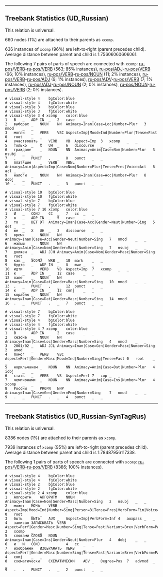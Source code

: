 

--------------------------------------------------------------------------------

## Treebank Statistics (UD_Russian)

This relation is universal.

660 nodes (1%) are attached to their parents as `xcomp`.

636 instances of `xcomp` (96%) are left-to-right (parent precedes child).
Average distance between parent and child is 1.75606060606061.

The following 7 pairs of parts of speech are connected with `xcomp`: [ru-pos/VERB]()-[ru-pos/VERB]() (563; 85% instances), [ru-pos/ADJ]()-[ru-pos/VERB]() (66; 10% instances), [ru-pos/VERB]()-[ru-pos/NOUN]() (11; 2% instances), [ru-pos/VERB]()-[ru-pos/ADJ]() (9; 1% instances), [ru-pos/ADV]()-[ru-pos/VERB]() (7; 1% instances), [ru-pos/ADJ]()-[ru-pos/NOUN]() (2; 0% instances), [ru-pos/NOUN]()-[ru-pos/VERB]() (2; 0% instances).


~~~ conllu
# visual-style 4	bgColor:blue
# visual-style 4	fgColor:white
# visual-style 3	bgColor:blue
# visual-style 3	fgColor:white
# visual-style 3 4 xcomp	color:blue
1	В	_	ADP	IN	_	2	case	_	_
2	выборах	_	NOUN	NN	Animacy=Inan|Case=Loc|Number=Plur	3	nmod	_	_
3	могли	_	VERB	VBC	Aspect=Imp|Mood=Ind|Number=Plur|Tense=Past	0	root	_	_
4	участвовать	_	VERB	VB	Aspect=Imp	3	xcomp	_	_
5	только	_	X	UH	_	6	discourse	_	_
6	граждане	_	NOUN	NN	Animacy=Anim|Case=Nom|Number=Plur	3	nsubj	_	_
7	,	_	PUNCT	,	_	8	punct	_	_
8	платящие	_	VERB	VBNL	Animacy=Anim|Aspect=Imp|Case=Nom|Number=Plur|Tense=Pres|Voice=Act	6	acl	_	_
9	налоги	_	NOUN	NN	Animacy=Inan|Case=Acc|Number=Plur	8	dobj	_	_
10	.	_	PUNCT	.	_	3	punct	_	_

~~~


~~~ conllu
# visual-style 10	bgColor:blue
# visual-style 10	fgColor:white
# visual-style 7	bgColor:blue
# visual-style 7	fgColor:white
# visual-style 7 10 xcomp	color:blue
1	И	_	CONJ	CC	_	7	cc	_	_
2	в	_	ADP	IN	_	5	case	_	_
3	то	_	DET	DT	Animacy=Inan|Case=Acc|Gender=Neut|Number=Sing	5	det	_	_
4	же	_	X	UH	_	3	discourse	_	_
5	время	_	NOUN	NN	Animacy=Inan|Case=Acc|Gender=Neut|Number=Sing	7	nmod	_	_
6	малыш	_	NOUN	NN	Animacy=Anim|Case=Nom|Gender=Masc|Number=Sing	7	nsubj	_	_
7	должен	_	ADJ	JJH	Animacy=Anim|Case=Nom|Gender=Masc|Number=Sing	0	root	_	_
8	как	_	SCONJ	WRB	_	10	mark	_	_
9	будто	_	ADP	IN	_	8	mwe	_	_
10	идти	_	VERB	VB	Aspect=Imp	7	xcomp	_	_
11	к	_	ADP	IN	_	12	case	_	_
12	папе	_	NOUN	NN	Animacy=Anim|Case=Dat|Gender=Masc|Number=Sing	10	nmod	_	_
13	,	_	PUNCT	,	_	12	punct	_	_
14	к	_	ADP	IN	_	12	conj	_	_
15	кораблю	_	NOUN	NN	Animacy=Inan|Case=Dat|Gender=Masc|Number=Sing	14	nmod	_	_
16	.	_	PUNCT	.	_	7	punct	_	_

~~~


~~~ conllu
# visual-style 7	bgColor:blue
# visual-style 7	fgColor:white
# visual-style 4	bgColor:blue
# visual-style 4	fgColor:white
# visual-style 4 7 xcomp	color:blue
1	В	_	ADP	IN	_	2	case	_	_
2	сезоне	_	NOUN	NN	Animacy=Inan|Case=Loc|Gender=Masc|Number=Sing	4	nmod	_	_
3	2001/02	_	ADJ	JJL	Animacy=Inan|Case=Gen|Gender=Masc|Number=Sing	2	amod	_	_
4	помог	_	VERB	VBC	Aspect=Perf|Gender=Masc|Mood=Ind|Number=Sing|Tense=Past	0	root	_	_
5	норильчанам	_	NOUN	NN	Animacy=Anim|Case=Dat|Number=Plur	4	iobj	_	_
6	стать	_	VERB	VB	Aspect=Perf	7	cop	_	_
7	чемпионами	_	NOUN	NN	Animacy=Anim|Case=Ins|Number=Plur	4	xcomp	_	_
8	России	_	PROPN	NNP	Animacy=Inan|Case=Gen|Gender=Fem|Number=Sing	7	nmod	_	_
9	.	_	PUNCT	.	_	4	punct	_	_

~~~




--------------------------------------------------------------------------------

## Treebank Statistics (UD_Russian-SynTagRus)

This relation is universal.

8386 nodes (1%) are attached to their parents as `xcomp`.

7939 instances of `xcomp` (95%) are left-to-right (parent precedes child).
Average distance between parent and child is 1.78487956117338.

The following 1 pairs of parts of speech are connected with `xcomp`: [ru-pos/VERB]()-[ru-pos/VERB]() (8386; 100% instances).


~~~ conllu
# visual-style 4	bgColor:blue
# visual-style 4	fgColor:white
# visual-style 2	bgColor:blue
# visual-style 2	fgColor:white
# visual-style 2 4 xcomp	color:blue
1	Алгоритм	АЛГОРИТМ	NOUN	_	Animacy=Inan|Case=Nom|Gender=Masc|Number=Sing	2	nsubj	_	_
2	может	МОЧЬ	VERB	_	Aspect=Imp|Mood=Ind|Number=Sing|Person=3|Tense=Pres|VerbForm=Fin|Voice=Act	0	root	_	_
3	быть	БЫТЬ	AUX	_	Aspect=Imp|VerbForm=Inf	4	auxpass	_	_
4	записан	ЗАПИСЫВАТЬ	VERB	_	Aspect=Perf|Gender=Masc|Number=Sing|Tense=Past|Variant=Brev|VerbForm=Part|Voice=Pass	2	xcomp	_	_
5	словами	СЛОВО	NOUN	_	Animacy=Inan|Case=Ins|Gender=Neut|Number=Plur	4	dobj	_	_
6	и	И	CONJ	_	_	4	cc	_	_
7	изображён	ИЗОБРАЖАТЬ	VERB	_	Aspect=Perf|Gender=Masc|Number=Sing|Tense=Past|Variant=Brev|VerbForm=Part|Voice=Pass	4	conj	_	_
8	схематически	СХЕМАТИЧЕСКИ	ADV	_	Degree=Pos	7	advmod	_	_
9	.	.	PUNCT	.	_	2	punct	_	_

~~~


